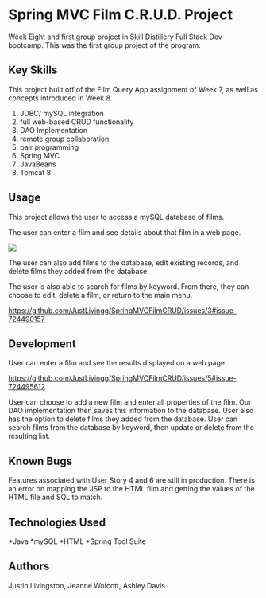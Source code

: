 # Spring MVC Film C.R.U.D. Project
Week Eight and first group project in Skill Distillery Full Stack Dev bootcamp. This was the first group project of the program.

## Key Skills
This project built off of the Film Query App assignment of Week 7, as well as concepts introduced in Week 8.

1. JDBC/ mySQL integration
2. full web-based CRUD functionality
3. DAO Implementation
4. remote group collaboration
5. pair programming
5. Spring MVC
6. JavaBeans
7. Tomcat 8

## Usage
This project allows the user to access a mySQL database of films.

The user can enter a film and see details about that film in a web page.

<img src=https://github.com/JustLivingg/SpringMVCFilmCRUD/issues/1#issue-724483678/>

The user can also add films to the database, edit existing records, and delete films they added from the database.

The user is also able to search for films by keyword. From there, they can choose to edit, delete a film, or return to the main menu.

https://github.com/JustLivingg/SpringMVCFilmCRUD/issues/3#issue-724490157


## Development 
User can enter a film and see the results displayed on a web page.

https://github.com/JustLivingg/SpringMVCFilmCRUD/issues/5#issue-724495612

User can choose to add a new film and enter all properties of the film. Our DAO implementation then saves this information to the database. User also has the option to delete films they added from the database. User can search films from the database by keyword, then update or delete from the resulting list.


## Known Bugs
Features associated with User Story 4 and 6 are still in production. 
There is an error on mapping the JSP to the HTML film and getting the values of the HTML file and SQL to match.


## Technologies Used
*Java
*mySQL
*HTML
*Spring Tool Suite

## Authors
Justin Livingston,
Jeanne Wolcott,
Ashley Davis







